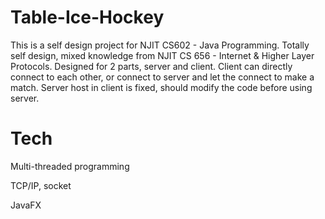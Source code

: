 # Table-Ice-Hockey
This is a self design project for NJIT CS602 - Java Programming.
Totally self design, mixed knowledge from NJIT CS 656 - Internet & Higher Layer Protocols.
Designed for 2 parts, server and client. Client can directly connect to each other, or connect to server and let the connect to make a match.
Server host in client is fixed, should modify the code before using server.


# Tech

Multi-threaded programming

TCP/IP, socket

JavaFX
